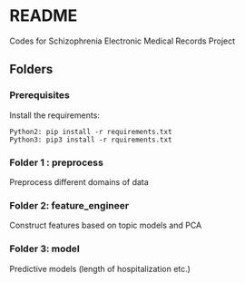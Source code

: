 # README

 Codes for Schizophrenia Electronic Medical Records Project

## Folders



### Prerequisites

Install the requirements:

```
Python2: pip install -r requirements.txt
Python3: pip3 install -r rquirements.txt
```

### Folder 1 : preprocess
Preprocess different domains of data

### Folder 2: feature_engineer
Construct features based on topic models and PCA

### Folder 3: model
Predictive models (length of hospitalization etc.)
